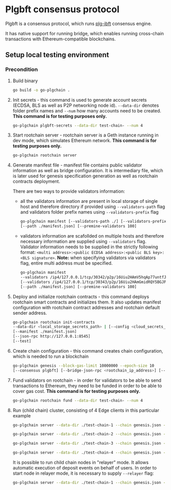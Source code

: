 
# Plgbft consensus protocol

Plgbft is a consensus protocol, which runs [plg-ibft](https://github.com/plingatech/plg-ibft) consensus engine.  

It has native support for running bridge, which enables running cross-chain transactions with Ethereum-compatible blockchains.

## Setup local testing environment

### Precondition

1. Build binary

    ```bash
    go build -o go-plgchain .
    ```

2. Init secrets - this command is used to generate account secrets (ECDSA, BLS as well as P2P networking node id). `--data-dir` denotes folder prefix names and `--num` how many accounts need to be created. **This command is for testing purposes only.**

    ```bash
    go-plgchain plgbft-secrets --data-dir test-chain- --num 4
    ```

3. Start rootchain server - rootchain server is a Geth instance running in dev mode, which simulates Ethereum network. **This command is for testing purposes only.**

    ```bash
    go-plgchain rootchain server
    ```

4. Generate manifest file - manifest file contains public validator information as well as bridge configuration. It is intermediary file, which is later used for genesis specification generation as well as rootchain contracts deployment.

    There are two ways to provide validators information:

    - all the validators information are present in local storage of single host and therefore directory if provided using `--validators-path` flag and validators folder prefix names using `--validators-prefix` flag

        ```bash
        go-plgchain manifest [--validators-path ./] [--validators-prefix test-chain-]
        [--path ./manifest.json] [--premine-validators 100]
        ```

    - validators information are scafollded on multiple hosts and therefore necessary information are supplied using `--validators` flag. Validator information needs to be supplied in the strictly following format:
    `<multi address>:<public ECDSA address>:<public BLS key>:<BLS signature>`.
    **Note:** when specifying validators via validators flag, entire multi address must be specified.

        ```bash
        go-plgchain manifest 
        --validators /ip4/127.0.0.1/tcp/30342/p2p/16Uiu2HAmV5hqAp77untfJRorxqKmyUxgaVn8YHFjBJm9gKMms3mr:0xDcBe0024206ec42b0Ef4214Ac7B71aeae1A11af0:1cf134e02c6b2afb2ceda50bf2c9a01da367ac48f7783ee6c55444e1cab418ec0f52837b90a4d8cf944814073fc6f2bd96f35366a3846a8393e3cb0b19197cde23e2b40c6401fa27ff7d0c36779d9d097d1393cab6fc1d332f92fb3df850b78703b2989d567d1344e219f0667a1863f52f7663092276770cf513f9704b5351c4:11b18bde524f4b02258a8d196b687f8d8e9490d536718666dc7babca14eccb631c238fb79aa2b44a5a4dceccad2dd797f537008dda185d952226a814c1acf7c2
        [--validators /ip4/127.0.0.1/tcp/30343/p2p/16Uiu2HAmGmidRQY5BGJPGVRF8p1pYFdfzuf1StHzXGLDizuxJxex:0x2da750eD4AE1D5A7F7c996Faec592F3d44060e90:088d92c25b5f278750534e8a902da604a1aa39b524b4511f5f47c3a386374ca3031b667beb424faef068a01cee3428a1bc8c1c8bab826f30a1ee03fbe90cb5f01abcf4abd7af3bbe83eaed6f82179b9cbdc417aad65d919b802d91c2e1aaefec27ba747158bc18a0556e39bfc9175c099dd77517a85731894bbea3d191a622bc:08dc3006352fdc01b331907fd3a68d4d68ed40329032598c1c0faa260421d66720965ace3ba29c6d6608ec1facdbf4624bca72df36c34afd4bdd753c4dfe049c]
        [--path ./manifest.json] [--premine-validators 100]
        ```

5. Deploy and initialize rootchain contracts - this command deploys rootchain smart contracts and initializes them. It also updates manifest configuration with rootchain contract addresses and rootchain default sender address.

    ```bash
    go-plgchain rootchain init-contracts 
    --data-dir <local_storage_secrets_path> | [--config <cloud_secrets_manager_config_path>] 
    [--manifest ./manifest.json]
    [--json-rpc http://127.0.0.1:8545]
    [--test]
    ```

6. Create chain configuration - this command creates chain configuration, which is needed to run a blockchain

    ```bash
    go-plgchain genesis --block-gas-limit 10000000 --epoch-size 10
    [--consensus plgbft] [--bridge-json-rpc <rootchain_ip_address>] [--manifest ./manifest.json]
    ```

7. Fund validators on rootchain - in order for validators to be able to send transactions to Ethereum, they need to be funded in order to be able to cover gas cost. **This command is for testing purposes only.**

    ```bash
    go-plgchain rootchain fund --data-dir test-chain- --num 4
    ```

8. Run (child chain) cluster, consisting of 4 Edge clients in this particular example

    ```bash
    go-plgchain server --data-dir ./test-chain-1 --chain genesis.json --grpc-address :5001 --libp2p :30301 --jsonrpc :9545 --seal --log-level DEBUG

    go-plgchain server --data-dir ./test-chain-2 --chain genesis.json --grpc-address :5002 --libp2p :30302 --jsonrpc :10002 --seal --log-level DEBUG

    go-plgchain server --data-dir ./test-chain-3 --chain genesis.json --grpc-address :5003 --libp2p :30303 --jsonrpc :10003 --seal --log-level DEBUG
    
    go-plgchain server --data-dir ./test-chain-4 --chain genesis.json --grpc-address :5004 --libp2p :30304 --jsonrpc :10004 --seal --log-level DEBUG
    ```

    It is possible to run child chain nodes in "relayer" mode. It allows automatic execution of deposit events on behalf of users.
    In order to start node in relayer mode, it is necessary to supply `--relayer` flag:

    ```bash
    go-plgchain server --data-dir ./test-chain-1 --chain genesis.json --grpc-address :5001 --libp2p :30301 --jsonrpc :9545 --seal --log-level DEBUG --relayer
    ```
